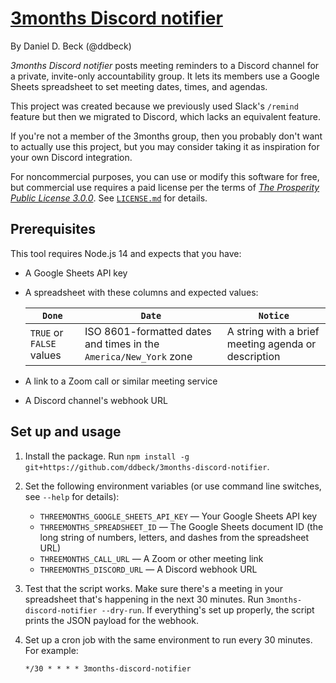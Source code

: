 # [3months Discord notifier](https://github.com/ddbeck/3months-discord-notifier#readme)

By Daniel D. Beck (@ddbeck)

_3months Discord notifier_ posts meeting reminders to a Discord channel for a private, invite-only accountability group. It lets its members use a Google Sheets spreadsheet to set meeting dates, times, and agendas.

This project was created because we previously used Slack's `/remind` feature but then we migrated to Discord, which lacks an equivalent feature.

If you're not a member of the 3months group, then you probably don't want to actually use this project, but you may consider taking it as inspiration for your own Discord integration.

For noncommercial purposes, you can use or modify this software for free, but commercial use requires a paid license per the terms of [_The Prosperity Public License 3.0.0_](https://prosperitylicense.com/). See [`LICENSE.md`](LICENSE.md) for details.

## Prerequisites

This tool requires Node.js 14 and expects that you have:

- A Google Sheets API key
- A spreadsheet with these columns and expected values:

  | `Done`                   | `Date`                                                            | `Notice`                                            |
  | ------------------------ | ----------------------------------------------------------------- | --------------------------------------------------- |
  | `TRUE` or `FALSE` values | ISO 8601-formatted dates and times in the `America/New_York` zone | A string with a brief meeting agenda or description |

- A link to a Zoom call or similar meeting service
- A Discord channel's webhook URL

## Set up and usage

1. Install the package. Run `npm install -g git+https://github.com/ddbeck/3months-discord-notifier`.

2. Set the following environment variables (or use command line switches, see `--help` for details):

   - `THREEMONTHS_GOOGLE_SHEETS_API_KEY` — Your Google Sheets API key
   - `THREEMONTHS_SPREADSHEET_ID` — The Google Sheets document ID (the long string of numbers, letters, and dashes from the spreadsheet URL)
   - `THREEMONTHS_CALL_URL` — A Zoom or other meeting link
   - `THREEMONTHS_DISCORD_URL` — A Discord webhook URL

3. Test that the script works. Make sure there's a meeting in your spreadsheet that's happening in the next 30 minutes. Run `3months-discord-notifier --dry-run`. If everything's set up properly, the script prints the JSON payload for the webhook.

4. Set up a cron job with the same environment to run every 30 minutes. For example:

   ```
   */30 * * * * 3months-discord-notifier
   ```
